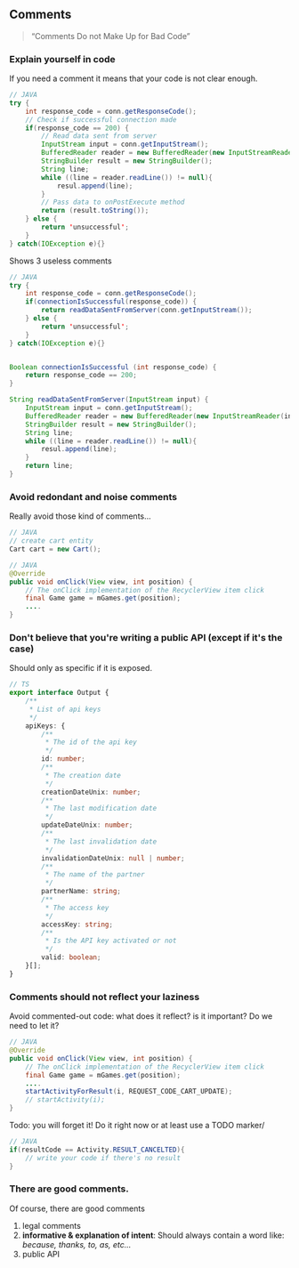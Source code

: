 ## Comments
>  “Comments Do not Make Up for Bad Code”

### Explain yourself in code
If you need a comment it means that your code is not clear enough.

```java
// JAVA
try {
    int response_code = conn.getResponseCode();
    // Check if successful connection made
    if(response_code == 200) {
        // Read data sent from server
        InputStream input = conn.getInputStream();
        BufferedReader reader = new BufferedReader(new InputStreamReader(input));
        StringBuilder result = new StringBuilder();
        String line;
        while ((line = reader.readLine()) != null){
            resul.append(line);
        }
        // Pass data to onPostExecute method
        return (result.toString());
    } else {
        return 'unsuccessful';
    }
} catch(IOException e){}
```

Shows 3 useless comments

```java
// JAVA
try {
    int response_code = conn.getResponseCode();
    if(connectionIsSuccessful(response_code)) {
        return readDataSentFromServer(conn.getInputStream());
    } else {
        return 'unsuccessful';
    }
} catch(IOException e){}


Boolean connectionIsSuccessful (int response_code) {
    return response_code == 200;
}

String readDataSentFromServer(InputStream input) {
    InputStream input = conn.getInputStream();
    BufferedReader reader = new BufferedReader(new InputStreamReader(input));
    StringBuilder result = new StringBuilder();
    String line;
    while ((line = reader.readLine()) != null){
        resul.append(line);
    }
    return line;
}
```

### Avoid redondant and noise comments
Really avoid those kind of comments...
```java
// JAVA
// create cart entity
Cart cart = new Cart();
```

```java
// JAVA
@Override
public void onClick(View view, int position) {
    // The onClick implementation of the RecyclerView item click
    final Game game = mGames.get(position);
    ....
}
```

### Don't believe that you're writing a public API (except if it's the case)
Should only as specific if it is exposed.
```ts
// TS
export interface Output {
    /**
     * List of api keys
     */
    apiKeys: {
        /**
         * The id of the api key
         */
        id: number;
        /**
         * The creation date
         */
        creationDateUnix: number;
        /**
         * The last modification date
         */
        updateDateUnix: number;
        /**
         * The last invalidation date
         */
        invalidationDateUnix: null | number;
        /**
         * The name of the partner
         */
        partnerName: string;
        /**
         * The access key
         */
        accessKey: string;
        /**
         * Is the API key activated or not
         */
        valid: boolean;
    }[];
}
```

### Comments should not reflect your laziness
Avoid commented-out code: what does it reflect? is it important? Do we need to let it?
```java
// JAVA
@Override
public void onClick(View view, int position) {
    // The onClick implementation of the RecyclerView item click
    final Game game = mGames.get(position);
    ....
    startActivityForResult(i, REQUEST_CODE_CART_UPDATE);
    // startActivity(i);
}
```

Todo: you will forget it! Do it right now or at least use a TODO marker/
```java
// JAVA
if(resultCode == Activity.RESULT_CANCELTED){
    // write your code if there's no result
}
```

### There are good comments. 
Of course, there are good comments

1. legal comments
1. **informative & explanation of intent**: Should always contain a word like: *because, thanks, to, as, etc...*
1. public API